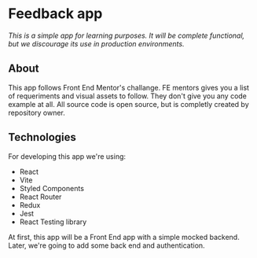 # Feedback app

_This is a simple app for learning purposes. It will be complete functional, but we discourage its use in production environments._

## About

This app follows Front End Mentor's challange. FE mentors gives you a list of requeriments and visual assets to follow. They don't give you any code example at all. All source code is open source, but is completly created by repository owner.

## Technologies

For developing this app we're using:

- React
- Vite
- Styled Components
- React Router
- Redux
- Jest
- React Testing library

At first, this app will be a Front End app with a simple mocked backend. Later, we're going to add some back end and authentication.
